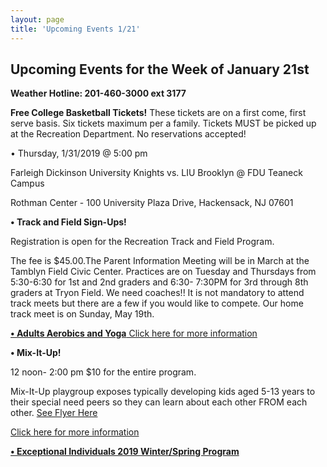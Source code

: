 ```yaml
---
layout: page
title: 'Upcoming Events 1/21'
---
```

 
## Upcoming Events for the Week of January 21st

**Weather Hotline: 201-460-3000 ext 3177**

**Free College Basketball Tickets!** These tickets are on a first come, first serve basis.
Six tickets maximum per a family. Tickets MUST be picked up at the Recreation
Department. No reservations accepted!

• Thursday, 1/31/2019 @ 5:00 pm

Farleigh Dickinson University Knights vs. LIU Brooklyn @ FDU Teaneck Campus

Rothman Center - 100 University Plaza Drive, Hackensack, NJ 07601

**• Track and Field Sign-Ups!**

Registration is open for the Recreation Track and Field Program.

The fee is $45.00.The Parent Information Meeting will be in March at the Tamblyn Field Civic
Center. Practices are on Tuesday and Thursdays from 5:30-6:30 for 1st and 2nd graders and 6:30-
7:30PM for 3rd through 8th graders at Tryon Field. We need coaches!! It is not mandatory to
attend track meets but there are a few if you would like to compete. Our home track meet is
on Sunday, May 19th.


[**• Adults Aerobics and Yoga** Click here for more information](/departments/recreation/sports-and-activities/adult-catalog/)


**• Mix-It-Up!** 

12 noon- 2:00 pm  $10 for the entire program.

Mix-It-Up playgroup exposes typically developing kids aged 5-13 years to their
special need peers so they can learn about each other FROM each other. [See Flyer Here](https://storage.googleapis.com/static.rutherford-nj.com/recreation/posts/MIx%20it%20up%20flyer%20-%202018-2019.pdf)

[Click here for more information](https://storage.googleapis.com/static.rutherford-nj.com/recreation/posts/MIx%20it%20up%20flyer%20-%202018-2019.pdf)

[**• Exceptional Individuals 2019 Winter/Spring Program**](https://storage.googleapis.com/static.rutherford-nj.com/recreation/upcoming-events/Winter-Spring%202019%20Exceptional%20Individuals%20Page.pdf)
